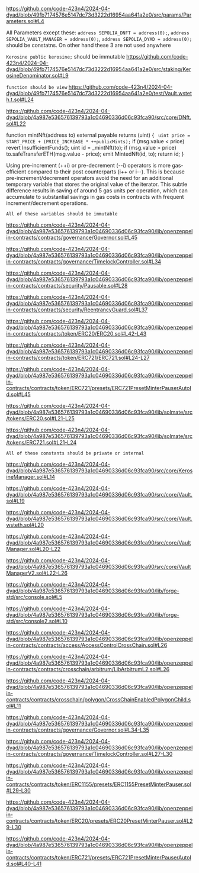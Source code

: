 https://github.com/code-423n4/2024-04-dyad/blob/49fb7174576e5147dc73d3222d16954aa641a2e0/src/params/Parameters.sol#L4

All Parameters except these:
`address SEPOLIA_DNFT = address(0);`, 
`address SEPOLIA_VAULT_MANAGER = address(0);`,
`address SEPOLIA_DYAD = address(0);`
should be constatns. On other hand these 3 are not used anywhere



`Kerosine public kerosine;` should be immutable
https://github.com/code-423n4/2024-04-dyad/blob/49fb7174576e5147dc73d3222d16954aa641a2e0/src/staking/KerosineDenominator.sol#L9

 

`function should be view`
https://github.com/code-423n4/2024-04-dyad/blob/49fb7174576e5147dc73d3222d16954aa641a2e0/test/Vault.wsteth.t.sol#L24





https://github.com/code-423n4/2024-04-dyad/blob/4a987e536576139793a1c04690336d06c93fca90/src/core/DNft.sol#L22

 function mintNft(address to)
    external 
    payable
    returns (uint) {
     ` uint price = START_PRICE + (PRICE_INCREASE * ++publicMints);`
      if (msg.value < price) revert InsufficientFunds();
      uint id = _mintNft(to);
      if (msg.value > price) to.safeTransferETH(msg.value - price);
      emit MintedNft(id, to);
      return id;
  }

Using pre-increment (++i) or pre-decrement (--i) operators is more gas-efficient compared to their post counterparts (i++ or i--). This is because pre-increment/decrement operators avoid the need for an additional temporary variable that stores the original value of the iterator. This subtle difference results in saving of around 5 gas units per operation, which can accumulate to substantial savings in gas costs in contracts with frequent increment/decrement operations.


`All of these variables should be immutable`

https://github.com/code-423n4/2024-04-dyad/blob/4a987e536576139793a1c04690336d06c93fca90/lib/openzeppelin-contracts/contracts/governance/Governor.sol#L45

https://github.com/code-423n4/2024-04-dyad/blob/4a987e536576139793a1c04690336d06c93fca90/lib/openzeppelin-contracts/contracts/governance/TimelockController.sol#L34

https://github.com/code-423n4/2024-04-dyad/blob/4a987e536576139793a1c04690336d06c93fca90/lib/openzeppelin-contracts/contracts/security/Pausable.sol#L28

https://github.com/code-423n4/2024-04-dyad/blob/4a987e536576139793a1c04690336d06c93fca90/lib/openzeppelin-contracts/contracts/security/ReentrancyGuard.sol#L37

https://github.com/code-423n4/2024-04-dyad/blob/4a987e536576139793a1c04690336d06c93fca90/lib/openzeppelin-contracts/contracts/token/ERC20/ERC20.sol#L42-L43

https://github.com/code-423n4/2024-04-dyad/blob/4a987e536576139793a1c04690336d06c93fca90/lib/openzeppelin-contracts/contracts/token/ERC721/ERC721.sol#L24-L27

https://github.com/code-423n4/2024-04-dyad/blob/4a987e536576139793a1c04690336d06c93fca90/lib/openzeppelin-contracts/contracts/token/ERC721/presets/ERC721PresetMinterPauserAutoId.sol#L45

https://github.com/code-423n4/2024-04-dyad/blob/4a987e536576139793a1c04690336d06c93fca90/lib/solmate/src/tokens/ERC20.sol#L21-L25

https://github.com/code-423n4/2024-04-dyad/blob/4a987e536576139793a1c04690336d06c93fca90/lib/solmate/src/tokens/ERC721.sol#L21-L24

`All of these constants should be private or internal`

https://github.com/code-423n4/2024-04-dyad/blob/4a987e536576139793a1c04690336d06c93fca90/src/core/KerosineManager.sol#L14

https://github.com/code-423n4/2024-04-dyad/blob/4a987e536576139793a1c04690336d06c93fca90/src/core/Vault.sol#L19

https://github.com/code-423n4/2024-04-dyad/blob/4a987e536576139793a1c04690336d06c93fca90/src/core/Vault.wsteth.sol#L20

https://github.com/code-423n4/2024-04-dyad/blob/4a987e536576139793a1c04690336d06c93fca90/src/core/VaultManager.sol#L20-L22

https://github.com/code-423n4/2024-04-dyad/blob/4a987e536576139793a1c04690336d06c93fca90/src/core/VaultManagerV2.sol#L22-L26

https://github.com/code-423n4/2024-04-dyad/blob/4a987e536576139793a1c04690336d06c93fca90/lib/forge-std/src/console.sol#L5

https://github.com/code-423n4/2024-04-dyad/blob/4a987e536576139793a1c04690336d06c93fca90/lib/forge-std/src/console2.sol#L10

https://github.com/code-423n4/2024-04-dyad/blob/4a987e536576139793a1c04690336d06c93fca90/lib/openzeppelin-contracts/contracts/access/AccessControlCrossChain.sol#L26

https://github.com/code-423n4/2024-04-dyad/blob/4a987e536576139793a1c04690336d06c93fca90/lib/openzeppelin-contracts/contracts/crosschain/arbitrum/LibArbitrumL2.sol#L26

https://github.com/code-423n4/2024-04-dyad/blob/4a987e536576139793a1c04690336d06c93fca90/lib/openzeppelin-contracts/contracts/crosschain/polygon/CrossChainEnabledPolygonChild.sol#L11

https://github.com/code-423n4/2024-04-dyad/blob/4a987e536576139793a1c04690336d06c93fca90/lib/openzeppelin-contracts/contracts/governance/Governor.sol#L34-L35

https://github.com/code-423n4/2024-04-dyad/blob/4a987e536576139793a1c04690336d06c93fca90/lib/openzeppelin-contracts/contracts/governance/TimelockController.sol#L27-L30

https://github.com/code-423n4/2024-04-dyad/blob/4a987e536576139793a1c04690336d06c93fca90/lib/openzeppelin-contracts/contracts/token/ERC1155/presets/ERC1155PresetMinterPauser.sol#L29-L30

https://github.com/code-423n4/2024-04-dyad/blob/4a987e536576139793a1c04690336d06c93fca90/lib/openzeppelin-contracts/contracts/token/ERC20/presets/ERC20PresetMinterPauser.sol#L29-L30

https://github.com/code-423n4/2024-04-dyad/blob/4a987e536576139793a1c04690336d06c93fca90/lib/openzeppelin-contracts/contracts/token/ERC721/presets/ERC721PresetMinterPauserAutoId.sol#L40-L41

